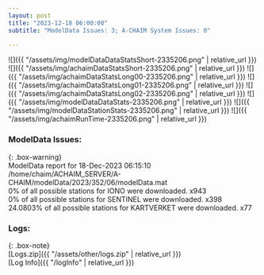 ```yaml
---
layout: post
title: "2023-12-18 06:00:00"
subtitle: "ModelData Issues: 3; A-CHAIM System Issues: 0"

---
```


![]({{ "/assets/img/modelDataDataStatsShort-2335206.png" | relative_url }})
![]({{ "/assets/img/achaimDataStatsShort-2335206.png" | relative_url }})
![]({{ "/assets/img/achaimDataStatsLong00-2335206.png" | relative_url }})
![]({{ "/assets/img/achaimDataStatsLong01-2335206.png" | relative_url }})
![]({{ "/assets/img/achaimDataStatsLong02-2335206.png" | relative_url }})
![]({{ "/assets/img/modelDataDataStats-2335206.png" | relative_url }})
![]({{ "/assets/img/modelDataStationStats-2335206.png" | relative_url }})
![]({{ "/assets/img/achaimRunTime-2335206.png" | relative_url }})


### ModelData Issues:  
  
{: .box-warning}  
 ModelData report for 18-Dec-2023 06:15:10   
 /home/chaim/ACHAIM_SERVER/A-CHAIM/modelData/2023/352/06/modelData.mat   
 0% of all possible stations for IONO were downloaded. x943   
 0% of all possible stations for SENTINEL were downloaded. x398   
 24.0803% of all possible stations for KARTVERKET were downloaded. x77   
  


### Logs:  
  
{: .box-note}  
[Logs.zip]({{ "/assets/other/logs.zip" | relative_url }})  
[Log Info]({{ "/logInfo" | relative_url }})  
